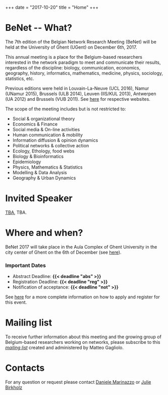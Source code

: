 +++
date = "2017-10-20"
title = "Home"
+++

# BeNet -- What?

The 7th edition of the Belgian Network Research Meeting (BeNet) will be held at the University of Ghent (UGent) on December 6th, 2017.

This annual meeting is a place for the Belgium-based researchers
interested in the network paradigm to meet and communicate their
results, regardless of the discipline:
biology,
communication,
economics,
geography,
history,
informatics,
mathematics,
medicine,
physics,
sociology,
statistics,
etc.

Previous editions were held in Louvain-La-Neuve (UCL 2016), Namur (UNamur 2015), Brussels (ULB 2014),
Leuven (IIS/KUL 2013), Antwerpen (UA 2012) and Brussels (VUB 2011).
See [here](https://be-net.github.io)
for respective websites.

The scope of the meeting includes but is not restricted to:

- Social & organizational theory
- Economics & Finance
- Social media & On-line activities
- Human communication & mobility
- Information diffusion & opinion dynamics
- Political networks & collective action
- Ecology, Ethology, food webs
- Biology & Bioinformatics
- Epidemiology
- Physics, Mathematics & Statistics
- Modelling & Data Analysis
- Geography & Urban Dynamics


# Invited Speaker

[TBA](TBA),
TBA.

# Where and when?

BeNet 2017 will take place in the Aula Complex of Ghent University in the city center of Ghent on the 6th of December
(see [here](location-and-contact)).


### Important Dates

- Abstract Deadline: **{{< deadline "abs" >}}**
- Registration Deadline: **{{< deadline "reg" >}}**
- Notification of acceptance: **{{< deadline "not" >}}**

See [here](registration) for a more complete information on how to apply and
register for this event.

# Mailing list

To receive further information about this meeting and the growing group of
Belgium-based researchers working on networks, please subscribe to this
*[mailing list](http://listserv.vub.ac.be/mailman/listinfo/benet)*
created and administered by Matteo Gagliolo.

# Contacts
 
For any question or request please contact
[Daniele Marinazzo](<mailto:daniele.marinazzo@gmail.com>) or
[Julie Birkholz](<mailto:Julie.Birkholz@ugent.be >)
